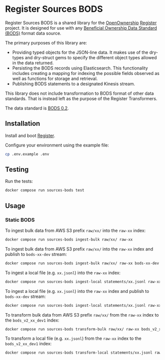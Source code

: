 # Register Sources BODS

Register Sources BODS is a shared library for the [OpenOwnership](https://www.openownership.org/en/) [Register](https://github.com/openownership/register) project.
It is designed for use with any [Beneficial Ownership Data Standard (BODS)](https://www.openownership.org/en/topics/beneficial-ownership-data-standard/) format data source.

The primary purposes of this library are:

- Providing typed objects for the JSON-line data. It makes use of the dry-types and dry-struct gems to specify the different object types allowed in the data returned.
- Persisting the BODS records using Elasticsearch. This functionality includes creating a mapping for indexing the possible fields observed as well as functions for storage and retrieval.
- Publishing BODS statements to a designated Kinesis stream.

This library does not include transformation to BODS format of other data standards. That is instead left as the purpose of the Register Transformers.

The data standard is [BODS 0.2](https://standard.openownership.org/en/0.2.0/schema/schema-browser.html).

## Installation

Install and boot [Register](https://github.com/openownership/register).

Configure your environment using the example file:

```sh
cp .env.example .env
```

## Testing

Run the tests:

```sh
docker compose run sources-bods test
```

## Usage

### Static BODS

To ingest bulk data from AWS S3 prefix `raw/xx/` into the `raw-xx` index:

```sh
docker compose run sources-bods ingest-bulk raw/xx/ raw-xx
```

To ingest bulk data from AWS S3 prefix `raw/xx/` into the `raw-xx` index and publish to `bods-xx-dev` stream:

```sh
docker compose run sources-bods ingest-bulk raw/xx/ raw-xx bods-xx-dev
```

To ingest a local file (e.g. `xx.jsonl`) into the `raw-xx` index:

```sh
docker compose run sources-bods ingest-local statements/xx.jsonl raw-xx
```

To ingest a local file (e.g. `xx.jsonl`) into the `raw-xx` index and publish to `bods-xx-dev` stream:

```sh
docker compose run sources-bods ingest-local statements/xx.jsonl raw-xx bods-xx-dev
```

To transform bulk data from AWS S3 prefix `raw/xx/` from the `raw-xx` index to the `bods_v2_xx_dev1` index:

```sh
docker compose run sources-bods transform-bulk raw/xx/ raw-xx bods_v2_xx_dev1
```

To transform a local file (e.g. `xx.jsonl`) from the `raw-xx` index to the `bods_v2_xx_dev1` index:

```sh
docker compose run sources-bods transform-local statements/xx.jsonl raw-xx bods_v2_xx_dev1
```
